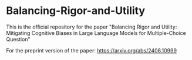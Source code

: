 # Balancing-Rigor-and-Utility
This is the official repository for the paper "Balancing Rigor and Utility: Mitigating Cognitive Biases in Large Language Models for Multiple-Choice Question"

For the preprint version of the paper: https://arxiv.org/abs/2406.10999
